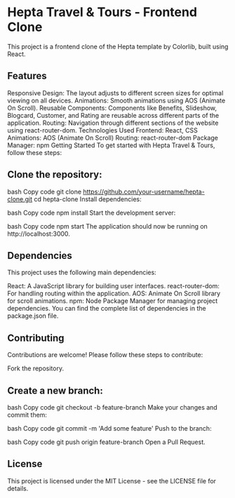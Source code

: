 
# Hepta Travel & Tours - Frontend Clone
This project is a frontend clone of the Hepta template by Colorlib, built using React.

## Features
Responsive Design: The layout adjusts to different screen sizes for optimal viewing on all devices.
Animations: Smooth animations using AOS (Animate On Scroll).
Reusable Components: Components like Benefits, Slideshow, Blogcard, Customer, and Rating are reusable across different parts of the application.
Routing: Navigation through different sections of the website using react-router-dom.
Technologies Used
Frontend: React, CSS
Animations: AOS (Animate On Scroll)
Routing: react-router-dom
Package Manager: npm
Getting Started
To get started with Hepta Travel & Tours, follow these steps:

## Clone the repository:

bash
Copy code
git clone https://github.com/your-username/hepta-clone.git
cd hepta-clone
Install dependencies:

bash
Copy code
npm install
Start the development server:

bash
Copy code
npm start
The application should now be running on http://localhost:3000.


## Dependencies
This project uses the following main dependencies:

React: A JavaScript library for building user interfaces.
react-router-dom: For handling routing within the application.
AOS: Animate On Scroll library for scroll animations.
npm: Node Package Manager for managing project dependencies.
You can find the complete list of dependencies in the package.json file.

## Contributing
Contributions are welcome! Please follow these steps to contribute:

Fork the repository.

## Create a new branch:

bash
Copy code
git checkout -b feature-branch
Make your changes and commit them:

bash
Copy code
git commit -m 'Add some feature'
Push to the branch:

bash
Copy code
git push origin feature-branch
Open a Pull Request.

## License
This project is licensed under the MIT License - see the LICENSE file for details.
